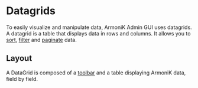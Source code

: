 # Datagrids

To easily visualize and manipulate data, ArmoniK Admin GUI uses datagrids. A datagrid is a table that displays data in rows and columns.
It allows you to [sort](./4.sorting.md), [filter](./3.filtering.md) and [paginate](./2.pagination.md) data.

## Layout

A DataGrid is composed of a [toolbar](./2.toolbar.md) and a table displaying ArmoniK data, field by field. 
